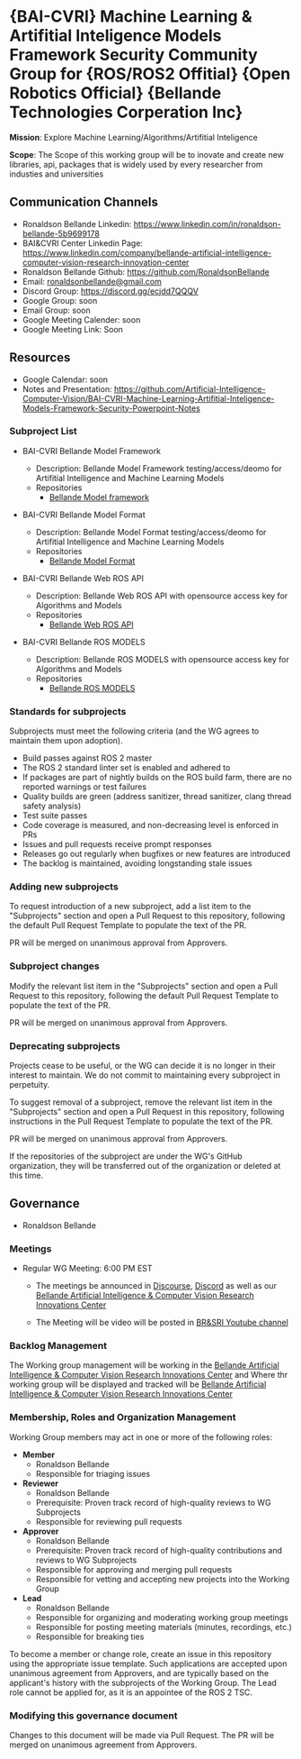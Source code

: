 # {BAI-CVRI} Machine Learning & Artifitial Inteligence Models Framework Security Community Group for {ROS/ROS2 Offitial} {Open Robotics Official} {Bellande Technologies Corperation Inc}

**Mission**: Explore Machine Learning/Algorithms/Artifitial Inteligence

**Scope**: The Scope of this working group will be to inovate and create new libraries, api, packages that is widely used by every researcher from industies and universities

## Communication Channels
- Ronaldson Bellande Linkedin: https://www.linkedin.com/in/ronaldson-bellande-5b9699178
- BAI&CVRI Center Linkedin Page: https://www.linkedin.com/company/bellande-artificial-intelligence-computer-vision-research-innovation-center
- Ronaldson Bellande Github: https://github.com/RonaldsonBellande
- Email: ronaldsonbellande@gmail.com
- Discord Group: https://discord.gg/ecjdd7QQQV
- Google Group: soon
- Email Group: soon
- Google Meeting Calender: soon
- Google Meeting Link: Soon

## Resources
- Google Calendar: soon
- Notes and Presentation: https://github.com/Artificial-Intelligence-Computer-Vision/BAI-CVRI-Machine-Learning-Artifitial-Inteligence-Models-Framework-Security-Powerpoint-Notes

### Subproject List

* BAI-CVRI Bellande Model Framework
  * Description: Bellande Model Framework testing/access/deomo for Artifitial Intelligence and Machine Learning Models
  * Repositories
    * [Bellande Model framework](https://github.com/Artificial-Intelligence-Computer-Vision/bellande_model_framework)

* BAI-CVRI Bellande Model Format
  * Description: Bellande Model Format testing/access/deomo for Artifitial Intelligence and Machine Learning Models
  * Repositories
    * [Bellande Model Format](https://github.com/Artificial-Intelligence-Computer-Vision/bellande_model_format)
   
* BAI-CVRI Bellande Web ROS API
  * Description: Bellande Web ROS API with opensource access key for Algorithms and Models
  * Repositories
    * [Bellande Web ROS API](https://github.com/Artificial-Intelligence-Computer-Vision/Bellande-Web-ROS-API)

* BAI-CVRI Bellande ROS MODELS
  * Description: Bellande ROS MODELS with opensource access key for Algorithms and Models
  * Repositories
    * [Bellande ROS MODELS](https://github.com/Artificial-Intelligence-Computer-Vision/Bellande-ROS-MODELS)


### Standards for subprojects

Subprojects must meet the following criteria (and the WG agrees to maintain them upon adoption).

* Build passes against ROS 2 master
* The ROS 2 standard linter set is enabled and adhered to
* If packages are part of nightly builds on the ROS build farm, there are no reported warnings or test failures
* Quality builds are green (address sanitizer, thread sanitizer, clang thread safety analysis)
* Test suite passes
* Code coverage is measured, and non-decreasing level is enforced in PRs
* Issues and pull requests receive prompt responses
* Releases go out regularly when bugfixes or new features are introduced
* The backlog is maintained, avoiding longstanding stale issues

### Adding new subprojects

To request introduction of a new subproject, add a list item to the "Subprojects" section and open a Pull Request to this repository, following the default Pull Request Template to populate the text of the PR.

PR will be merged on unanimous approval from Approvers.

### Subproject changes

Modify the relevant list item in the "Subprojects" section and open a Pull Request to this repository, following the default Pull Request Template to populate the text of the PR.

PR will be merged on unanimous approval from Approvers.

### Deprecating subprojects

Projects cease to be useful, or the WG can decide it is no longer in their interest to maintain.
We do not commit to maintaining every subproject in perpetuity.

To suggest removal of a subproject, remove the relevant list item in the "Subprojects" section and open a Pull Request in this repository, following instructions in the Pull Request Template to populate the text of the PR.

PR will be merged on unanimous approval from Approvers.

If the repositories of the subproject are under the WG's GitHub organization, they will be transferred out of the organization or deleted at this time.

## Governance
- Ronaldson Bellande

### Meetings

* Regular WG Meeting: 6:00 PM EST
  * The meetings be announced in [Discourse](https://discourse.ros.org/t/mobile-vr-ar-application-ui-ux-community-group/37023), [Discord](https://discord.gg/ecjdd7QQQV) as well as our [Bellande Artificial Intelligence & Computer Vision Research Innovations Center](https://artificial-intelligence-computer-vision.github.io)

  * The Meeting will be video will be posted in [BR&SRI Youtube channel](https://www.youtube.com/channel/UCgsuL3k0CBiy4Rh8PihHyAA)

### Backlog Management

The Working group management will be working in the [Bellande Artificial Intelligence & Computer Vision Research Innovations Center](https://github.com/Artificial-Intelligence-Computer-Vision) and Where thr working group will be displayed and tracked will be [Bellande Artificial Intelligence & Computer Vision Research Innovations Center](https://artificial-intelligence-computer-vision.github.io)

### Membership, Roles and Organization Management

Working Group members may act in one or more of the following roles:

* **Member**
  * Ronaldson Bellande
  * Responsible for triaging issues
* **Reviewer**
  * Ronaldson Bellande
  * Prerequisite: Proven track record of high-quality reviews to WG Subprojects
  * Responsible for reviewing pull requests
* **Approver**
  * Ronaldson Bellande
  * Prerequisite: Proven track record of high-quality contributions and reviews to WG Subprojects
  * Responsible for approving and merging pull requests
  * Responsible for vetting and accepting new projects into the Working Group
* **Lead**
  * Ronaldson Bellande
  * Responsible for organizing and moderating working group meetings
  * Responsible for posting meeting materials (minutes, recordings, etc.)
  * Responsible for breaking ties

To become a member or change role, create an issue in this repository using the appropriate issue template.
Such applications are accepted upon unanimous agreement from Approvers, and are typically based on the applicant's history with the subprojects of the Working Group.
The Lead role cannot be applied for, as it is an appointee of the ROS 2 TSC.

### Modifying this governance document

Changes to this document will be made via Pull Request.
The PR will be merged on unanimous agreement from Approvers.
